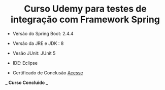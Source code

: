 <h1 align="center">Curso Udemy para testes de integração com Framework Spring</h1>

- Versão do Spring Boot: 2.4.4

- Versão da JRE e JDK : 8

- Vesão JUnit: JUnit 5

- IDE: Eclipse

- Certificado de Conclusão [Acesse](https://www.udemy.com/certificate/UC-1838ab10-1ba9-4e7b-899c-a9243072b322/)

**_ Curso Concluido _**
